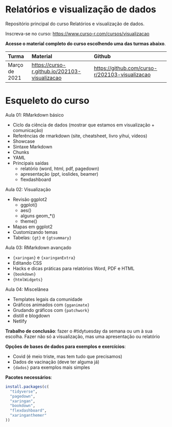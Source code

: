 
# Relatórios e visualização de dados

<!-- README.md is generated from README.Rmd. Please edit that file -->

Repositório principal do curso Relatórios e visualização de dados.

Inscreva-se no curso: <https://www.curso-r.com/cursos/visualizacao>

**Acesse o material completo do curso escolhendo uma das turmas
abaixo**.

| Turma         | Material                                        | Github                                           |
|:--------------|:------------------------------------------------|:-------------------------------------------------|
| Março de 2021 | <https://curso-r.github.io/202103-visualizacao> | <https://github.com/curso-r/202103-visualizacao> |

# Esqueleto do curso

Aula 01: RMarkdown básico

-   Ciclo da ciência de dados (mostrar que estamos em visualização +
    comunicação)
-   Referências de rmarkdown (site, cheatsheet, livro yihui, vídeos)
-   Showcase
-   Sintaxe Markdown
-   Chunks
-   YAML
-   Principais saídas
    -   relatório (word, html, pdf, pagedown)
    -   apresentação (ppt, ioslides, beamer)
    -   flexdashboard

Aula 02: Visualização

-   Revisão ggplot2
    -   ggplot()
    -   aes()
    -   alguns geom\_\*()
    -   theme()
-   Mapas em ggplot2
-   Customizando temas
-   Tabelas: `{gt}` e `{gtsummary}`

Aula 03: RMarkdown avançado

-   `{xaringan}` e `{xaringanExtra}`
-   Editando CSS
-   Hacks e dicas práticas para relatórios Word, PDF e HTML
-   `{bookdown}`
-   `{htmlWidgets}`

Aula 04: Miscelânea

-   Templates legais da comunidade
-   Gráficos animados com `{gganimate}`
-   Grudando gráficos com `{patchwork}`
-   distill e blogdown
-   Netlify

**Trabalho de conclusão**: fazer o \#tidytuesday da semana ou um à sua
escolha. Fazer não só a visualização, mas uma apresentação ou relatório

**Opções de bases de dados para exemplos e exercícios**:

-   Covid (é meio triste, mas tem tudo que precisamos)
-   Dados de vacinação (deve ter alguma já)
-   `{dados}` para exemplos mais simples

**Pacotes necessários**:

``` r
install.packages(c(
  "tidyverse",
  "pagedown",
  "xaringan",
  "bookdown",
  "flexdashboard",
  "xaringanthemer"
))
```
